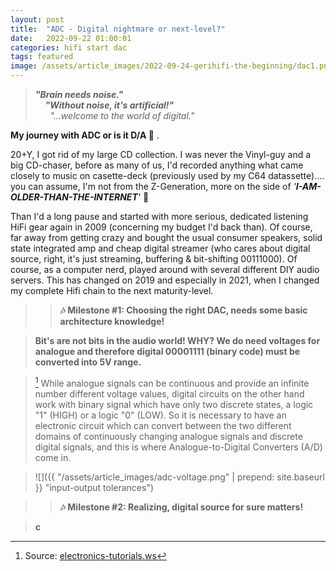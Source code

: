 ```yaml
---
layout: post
title:  "ADC - Digital nightmare or next-level?"
date:   2022-09-22 01:00:01
categories: hifi start dac
tags: featured
image: /assets/article_images/2022-09-24-gerihifi-the-beginning/dac1.png
---
```


>**_"Brain needs noise."_** \
>&nbsp; &nbsp; **_"Without noise, it's artificial!"_** \
>&nbsp; &nbsp; &nbsp; _"...welcome to the world of digital."_

**My journey with ADC or is it D/A :thinking:** .

20+Y, I got rid of my large CD collection. I was never the Vinyl-guy and a big CD-chaser, before as many of us, I'd recorded anything what came closely to music on casette-deck (previously used by my C64 datassette).... you can assume, I'm not from the Z-Generation, more on the side of _'**I-AM-OLDER-THAN-THE-INTERNET**'_ :speak_no_evil:

Than I'd a long pause and started with more serious, dedicated listening HiFi gear again in 2009 (concerning my budget I'd back than). Of course, far away from getting crazy and bought the usual consumer speakers, solid state integrated amp and cheap digital streamer (who cares about digital source, right, it's just streaming, buffering & bit-shifting 00111000). Of course, as a computer nerd, played around with several different DIY audio servers. This has changed on 2019 and especially in 2021, when I changed my complete Hifi chain to the next maturity-level.

>>**:notes: Milestone #1: Choosing the right DAC, needs some basic architecture knowledge!**

>**Bit's are not bits in the audio world! WHY? We do need voltages for analogue and therefore digital 00001111 (binary code) must be converted into 5V range.**

>[^1] While analogue signals can be continuous and provide an infinite number different voltage values, digital circuits on the other hand work with binary signal which have only two discrete states, a logic "1" (HIGH) or a logic "0" (LOW).
>So it is necessary to have an electronic circuit which can convert between the two different domains of continuously changing analogue signals and discrete digital signals, and this is where Analogue-to-Digital Converters (A/D) come in.

> ![]({{ "/assets/article_images/adc-voltage.png" | prepend: site.baseurl }} "input-output tolerances")

>>**:notes: Milestone #2: Realizing, digital source for sure matters!**

>**c**

[^1]: Source: [electronics-tutorials.ws](https://www.electronics-tutorials.ws/combination/analogue-to-digital-converter.html)
